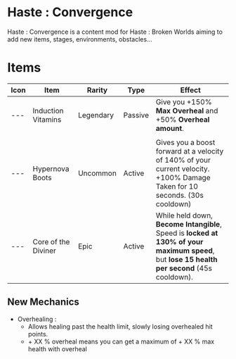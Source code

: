 # Haste : Convergence
Haste : Convergence is a content mod for Haste : Broken Worlds aiming to add new items, stages, environments, obstacles...

# Items

| Icon | Item | Rarity | Type | Effect |
| --- | --- | --- | --- | --- |
| --- | Induction Vitamins | Legendary | Passive | Give you +150% **Max Overheal** and +50% **Overheal amount**. |
|  |  |  | |  |
| --- | Hypernova Boots | Uncommon | Active | Gives you a boost forward at a velocity of 140% of your current velocity. +100% Damage Taken for 10 seconds. (30s cooldown) |
| --- | Core of the Diviner | Epic | Active | While held down, **Become Intangible**, Speed is **locked at 130% of your maximum speed**, but **lose 15 health per second** (45s cooldown). |

## New Mechanics

- Overhealing :
  - Allows healing past the health limit, slowly losing overhealed hit points.
  - \+ XX % overheal means you can get a maximum of + XX % max health with overheal
